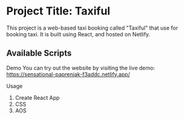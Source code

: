 # Project Title: Taxiful

This project is a web-based taxi booking called "Taxiful" that use for booking taxi. It is built using React, and hosted on Netlify.
## Available Scripts

Demo
You can try out the website by visiting the live demo: https://sensational-paprenjak-f3addc.netlify.app/

Usage

1. Create React App
2. CSS
3. AOS
